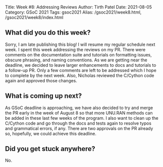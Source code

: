 Title: Week #8: Addressing Reviews
Author: Tirth Patel
Date: 2021-08-05
Category: GSoC 2021
Tags: gsoc2021
Alias: /gsoc2021/week8.html, /gsoc2021/week8/index.html

<h2>What did you do this week?</h2>

Sorry, I am late publishing this blog! I will resume my regular schedule next week. I spent this week addressing the reviews on my PR. There were comments on the documentation suite and tutorials on formatting issues, obscure phrasing, and naming conventions. As we are getting near the deadline, we decided to leave larger enhancements to docs and tutorials to a follow-up PR. Only a few comments are left to be addressed which I hope to complete by the next week. Also, Nicholas reviewed the C/Cython code again and approved those changes.

<h2>What is coming up next?</h2>

As GSoC deadline is approaching, we have also decided to try and merge the PR early in the week of August 8 so that more UNU.RAN methods can be added in these last few weeks of the program. I also want to clean up the C/Cython code and go through the docs and tests again to resolve typos and grammatical errors, if any. There are two approvals on the PR already so, hopefully, we could achieve this deadline. 

<h2>Did you get stuck anywhere?</h2>

No.
